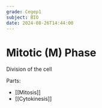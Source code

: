 ```yaml
---
grade: Cegep1
subject: BIO
date: 2024-08-26T14:44:00
---
```


# Mitotic (M) Phase

Division of the cell

Parts:

- [[Mitosis]]
- [[Cytokinesis]]